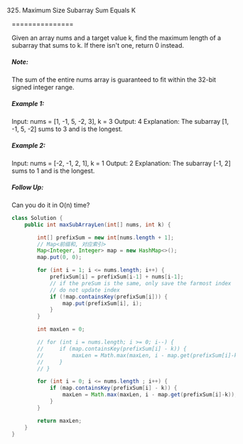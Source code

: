 325. Maximum Size Subarray Sum Equals K

===============

Given an array nums and a target value k, find the maximum length of a subarray that sums to k. If there isn't one, return 0 instead.

##### Note:
The sum of the entire nums array is guaranteed to fit within the 32-bit signed integer range.

##### Example 1:

Input: nums = [1, -1, 5, -2, 3], k = 3
Output: 4 
Explanation: The subarray [1, -1, 5, -2] sums to 3 and is the longest.

##### Example 2:

Input: nums = [-2, -1, 2, 1], k = 1
Output: 2 
Explanation: The subarray [-1, 2] sums to 1 and is the longest.

##### Follow Up:
Can you do it in O(n) time?

```java
class Solution {
    public int maxSubArrayLen(int[] nums, int k) {

        int[] prefixSum = new int[nums.length + 1];
        // Map<前缀和, 对应索引>
        Map<Integer, Integer> map = new HashMap<>();
        map.put(0, 0);

        for (int i = 1; i <= nums.length; i++) {
            prefixSum[i] = prefixSum[i-1] + nums[i-1];
            // if the preSum is the same, only save the farmost index
            // do not update index
            if (!map.containsKey(prefixSum[i])) {
                map.put(prefixSum[i], i);
            }
        }

        int maxLen = 0;

        // for (int i = nums.length; i >= 0; i--) {
        //     if (map.containsKey(prefixSum[i] - k)) {
        //         maxLen = Math.max(maxLen, i - map.get(prefixSum[i]-k));
        //     }
        // }

        for (int i = 0; i <= nums.length ; i++) {
            if (map.containsKey(prefixSum[i] - k)) {
                maxLen = Math.max(maxLen, i - map.get(prefixSum[i]-k));
            }
        }

        return maxLen;
    }
}
```


